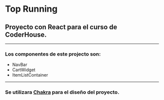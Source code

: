 # Top Running

## Proyecto con React para el curso de **CoderHouse**.

---

### Los componentes de este projecto son:

- NavBar
- CartWidget
- ItemListContainer

---

### Se utilizara [Chakra](https://chakra-ui.com/) para el diseño del proyecto.
